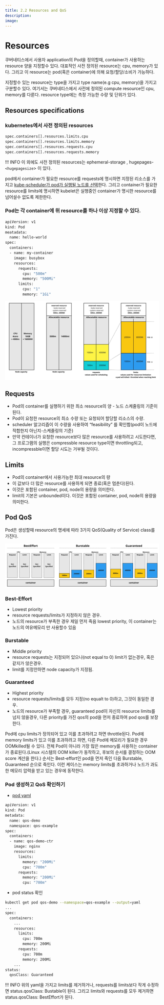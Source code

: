 ```yaml
---
title: 2.2 Resources and QoS
description:
image:
---
```

# Resources
쿠버네티스에서 사용자 application의 Pod을 정의할때, container가 사용하는 resource 양을 지정할수 있다. 대표적인 사전 정의된 resource는 cpu, memory가 있다. 그리고 이 resource는 pod(혹은 container)에 의해 요청/할당/소비가 가능하다.

지정할수 있는 resource는 type을 가지고 type name(e.g cpu, memory)을 가지고 구분할수 있다. 여기서는  쿠버네티스에서 사전에 정의된 compute resource인 cpu, memory를 다룬다. resource type에는 측정 가능한 수량 및 단위가 있다.

## Resources specifications
### kubernetes에서 사전 정의된 resources
```bash
spec.containers[].resources.limits.cpu
spec.containers[].resources.limits.memory
spec.containers[].resources.requests.cpu
spec.containers[].resources.requests.memory
```

!!! INFO
    이 외에도 사전 정의된 resources는 ephemeral-storage , hugepages-`<hugepagesize`> 이 있다.

pod에서 container가 필요한 resource를 requests에 명시하면 지정된 리소스를 가지고 [kube-scheduler가 pod가 실행될 노드를 선택](https://kubernetes.io/ko/docs/concepts/scheduling-eviction/kube-scheduler/)한다. 그리고 container가 필요한 resource를 limits에 명시하면 kubelet은 실행중인 container가 명시한 resource를 넘어설수 없도록 제한한다.


### Pod는 각 container에 위 resource를 하나 이상 지정할 수 있다.
```bash
apiVersion: v1
kind: Pod
meatadata:
  name: hello-world
spec:
  containers:
  - name: my-container
    image: busybox
    resources:
      requests:
        cpu: "500m"
        memory: "500Mi"
      limits:
        cpu: "1"
        memory: "1Gi"
```

![pod-requests-limits](assets/pod-requests-and-limits.jpeg)

## Requests
* Pod의 container를 실행하기 위한 최소 resource의 양 - 노드 스케줄링의 기준이 된다.
* Pod이 요청한 resource의 최소 수량 또는 요청되어 할당할 리소스의 수량.
* scheduler 알고리즘이 이 수량을 사용하여 “feasibility” 를 확인함(pod이 노드에 적합한지 아닌지-스케줄링의 기준)
* 만약 컨테이너가 요청한 resource보다 많은 resource를 사용하려고 시도한다면, 그 프로그램의 실행은 compressble resource type이면 throttling되고, incompressble이면 할당 시도는 거부될 것이다.

## Limits
* Pod의 container에서 사용가능한 최대 resource의 량
* 이 값보다 더 많은 resource를 사용하게 되면 종료(혹은 멈춘다)된다.
* 이것은 포함된 container, pod, node의 용량을 의미한다.
* limit의 기본은 unbounded이다. 이것은 포함된 container, pod, node의 용량을 의미한다.


## Pod QoS
Pod은 생성할때 resource의 명세에 따라 3가지 QoS(Quality of Service) class를 가진다.

![pod-qos](assets/pod-qos.jpeg)

###  Best-Effort
* Lowest priority
* resource requests/limits가 지정하지 않은 경우.
* 노드의 resource가 부족한 경우 제일 먼저 죽음 lowest priority, 이 container는 노드의 여유메모리 만 사용할수 있음

### Burstable
* Middle priority
* resource requests는 지정되어 있으나(not equal to 0) limit가 없는경우, 혹은 같지가 않은경우.
* limit를 지정안하면 node capacity가 지정됨.

### Guaranteed
* Highest priority
* resource requests/limits를 모두 지정(no equalt to 0)하고, 그것이 동일한 경우.
* 노드의 resource가 부족할 경우, guaranteed pod이 자신의 resource limits를 넘지 않을경우, 다른 priority를 가진 qos의 pod을 먼저 종료하여 pod qos를 보장한다.

Pod에 cpu limits가 정의되어 있고 이를 초과하려고 하면 throttle된다. Pod에 memory limits가 있고 이를 초과하려고 하면, 다른 Pod에 메모리가 필요한 경우 OOMkilled될 수 있다. 전체 Pod이 아니라 가장 많은 memory를 사용하는 container가 종료된다.(Linux 시스템의 OOM killer가 동작하고, 후보의 순서를 결정하는 OOM score 계산을 한다.)
순서는 Best-effort인 pod을 먼저 죽인 다음 Burstable, Guaranteed 순으로 죽인다. 이런 케이스는 memory limits를 초과하거나 노드가 과도한 메모리 압력을 받고 있는 경우에 동작한다.



### Pod 생성하고 QoS 확인하기
* [pod yaml](https://kubernetes.io/docs/tasks/configure-pod-container/quality-service-pod/)

```bash
apiVersion: v1
kind: Pod
metadata:
  name: qos-demo
  namespace: qos-example
spec:
  containers:
  - name: qos-demo-ctr
    image: nginx
    resources:
      limits:
        memory: "200Mi"
        cpu: "700m"
      requests:
        memory: "200Mi"
        cpu: "700m"
```


* pod status 확인
```bash
kubectl get pod qos-demo --namespace=qos-example --output=yaml
...
spec:
  containers:
    ...
    resources:
      limits:
        cpu: 700m
        memory: 200Mi
      requests:
        cpu: 700m
        memory: 200Mi
    ...
status:
  qosClass: Guaranteed
```
!!! INFO
    위의 yaml을 가지고 limits를 제거하거나, requests를 limits보다 작게 수정하면 status.qosClass: Bustable이 된다. 그리고 limits와 requests를 모두 제거하면  status.qosClass: BestEffort가 된다.

